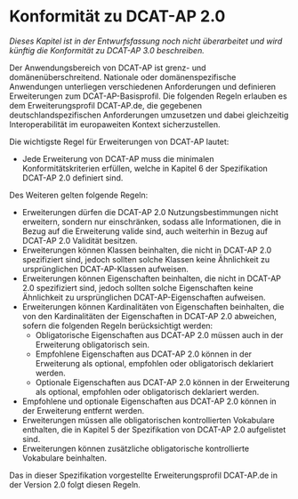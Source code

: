# Konformität zu DCAT-AP 2.0

_Dieses Kapitel ist in der Entwurfsfassung noch nicht überarbeitet und wird künftig die Konformität zu DCAT-AP 3.0 beschreiben._ 

Der Anwendungsbereich von DCAT-AP ist grenz- und domänenüberschreitend. Nationale oder domänenspezifische Anwendungen unterliegen verschiedenen Anforderungen und definieren Erweiterungen zum DCAT-AP-Basisprofil. 
Die folgenden Regeln erlauben es dem Erweiterungsprofil DCAT-AP.de, die gegebenen deutschlandspezifischen Anforderungen umzusetzen und dabei gleichzeitig Interoperabilität im europaweiten Kontext sicherzustellen.

Die wichtigste Regel für Erweiterungen von DCAT-AP lautet:
- Jede Erweiterung von DCAT-AP muss die minimalen Konformitätskriterien erfüllen, welche in Kapitel 6 der Spezifikation DCAT-AP 2.0 definiert sind.


Des Weiteren gelten folgende Regeln:
 - Erweiterungen dürfen die DCAT-AP 2.0 Nutzungsbestimmungen nicht erweitern, sondern nur einschränken, sodass alle Informationen, die in Bezug auf die Erweiterung valide sind, auch weiterhin in Bezug auf DCAT-AP 2.0 Validität besitzen.
 - Erweiterungen können Klassen beinhalten, die nicht in DCAT-AP 2.0 spezifiziert sind, jedoch sollten solche Klassen keine Ähnlichkeit zu ursprünglichen DCAT-AP-Klassen aufweisen.
-  Erweiterungen können Eigenschaften beinhalten, die nicht in DCAT-AP 2.0 spezifiziert sind, jedoch sollten solche Eigenschaften keine Ähnlichkeit zu ursprünglichen DCAT-AP-Eigenschaften aufweisen.
 - Erweiterungen können Kardinalitäten von Eigenschaften beinhalten, die von den Kardinalitäten der Eigenschaften in DCAT-AP 2.0 abweichen, sofern die folgenden Regeln berücksichtigt werden:
   - Obligatorische Eigenschaften aus DCAT-AP 2.0 müssen auch in der Erweiterung obligatorisch sein.
   - Empfohlene Eigenschaften aus DCAT-AP 2.0 können in der Erweiterung als optional, empfohlen oder obligatorisch deklariert werden.
   - Optionale Eigenschaften aus DCAT-AP 2.0 können in der Erweiterung als optional, empfohlen oder obligatorisch deklariert werden.
  - Empfohlene und optionale Eigenschaften aus DCAT-AP 2.0 können in der Erweiterung entfernt werden.
 - Erweiterungen müssen alle obligatorischen kontrollierten Vokabulare enthalten, die in Kapitel 5 der Spezifikation von DCAT-AP 2.0 aufgelistet sind.
 - Erweiterungen können zusätzliche obligatorische kontrollierte Vokabulare beinhalten.

Das in dieser Spezifikation vorgestellte Erweiterungsprofil DCAT-AP.de in der Version 2.0 folgt diesen Regeln.